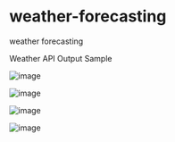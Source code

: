 # weather-forecasting
weather forecasting

Weather API Output Sample


![image](https://github.com/Rohit03sahu/weather-forecasting/assets/30385987/3ddea07d-dab8-4413-8e03-56e38efeb780)

![image](https://github.com/Rohit03sahu/weather-forecasting/assets/30385987/0f8acc4a-152c-4e6b-8cb1-5f6f23e1844c)

![image](https://github.com/Rohit03sahu/weather-forecasting/assets/30385987/0ea89201-ec8b-46e9-af43-7187e0ac3edb)

![image](https://github.com/Rohit03sahu/weather-forecasting/assets/30385987/ea80a6db-e6bb-4d8b-9ade-489b9e85c285)
